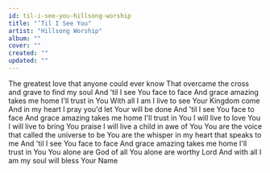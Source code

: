 ```yaml
---
id: til-i-see-you-hillsong-worship
title: "’Til I See You"
artist: "Hillsong Worship"
album: ""
cover: ""
created: ""
updated: ""
---
```


The greatest love that anyone could ever know
That overcame the cross and grave to find my soul
And 'til I see You face to face
And grace amazing takes me home
I'll trust in You
With all I am I live to see Your Kingdom come
And in my heart I pray you'd let Your will be done
And 'til I see You face to face
And grace amazing takes me home
I'll trust in You
I will live to love You
I will live to bring You praise
I will live a child in awe of You
You are the voice that called the universe to be
You are the whisper in my heart that speaks to me
And 'til I see You face to face
And grace amazing takes me home
I'll trust in You
You alone are God of all
You alone are worthy Lord
And with all I am my soul will bless
Your Name